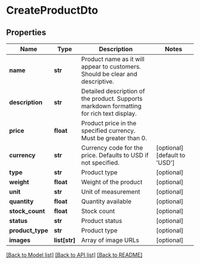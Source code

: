 # CreateProductDto

## Properties
Name | Type | Description | Notes
------------ | ------------- | ------------- | -------------
**name** | **str** | Product name as it will appear to customers. Should be clear and descriptive. | 
**description** | **str** | Detailed description of the product. Supports markdown formatting for rich text display. | 
**price** | **float** | Product price in the specified currency. Must be greater than 0. | 
**currency** | **str** | Currency code for the price. Defaults to USD if not specified. | [optional] [default to 'USD']
**type** | **str** | Product type | [optional] 
**weight** | **float** | Weight of the product | [optional] 
**unit** | **str** | Unit of measurement | [optional] 
**quantity** | **float** | Quantity available | [optional] 
**stock_count** | **float** | Stock count | [optional] 
**status** | **str** | Product status | [optional] 
**product_type** | **str** | Product type | [optional] 
**images** | **list[str]** | Array of image URLs | [optional] 

[[Back to Model list]](../README.md#documentation-for-models) [[Back to API list]](../README.md#documentation-for-api-endpoints) [[Back to README]](../README.md)

